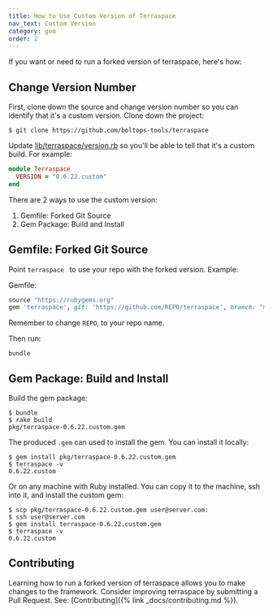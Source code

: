 ```yaml
---
title: How to Use Custom Version of Terraspace
nav_text: Custom Version
category: gem
order: 2
---
```


If you want or need to run a forked version of terraspace, here's how:

## Change Version Number

First, clone down the source and change version number so you can identify that it's a custom version.  Clone down the project:

    $ git clone https://github.com/boltops-tools/terraspace

Update [lib/terraspace/version.rb](https://github.com/boltops-tools/terraspace/blob/master/lib/terraspace/version.rb) so you'll be able to tell that it's a custom build.  For example:

```ruby
module Terraspace
  VERSION = "0.6.22.custom"
end
```

There are 2 ways to use the custom version:

1. Gemfile: Forked Git Source
2. Gem Package: Build and Install

## Gemfile: Forked Git Source

Point `terraspace ` to use your repo with the forked version.  Example:

Gemfile:

```ruby
source "https://rubygems.org"
gem 'terraspace', git: 'https://github.com/REPO/terraspace', branch: "master"
```

Remember to change `REPO`, to your repo name.

Then run:

    bundle

## Gem Package: Build and Install

Build the gem package:

    $ bundle
    $ rake build
    pkg/terraspace-0.6.22.custom.gem

The produced `.gem` can used to install the gem. You can install it locally:

    $ gem install pkg/terraspace-0.6.22.custom.gem
    $ terraspace -v
    0.6.22.custom

Or on any machine with Ruby installed. You can copy it to the machine, ssh into it, and install the custom gem:

    $ scp pkg/terraspace-0.6.22.custom.gem user@server.com:
    $ ssh user@server.com
    $ gem install terraspace-0.6.22.custom.gem
    $ terraspace -v
    0.6.22.custom

## Contributing

Learning how to run a forked version of terraspace allows you to make changes to the framework. Consider improving terraspace by submitting a Pull Request. See: [Contributing]({% link _docs/contributing.md %}).
